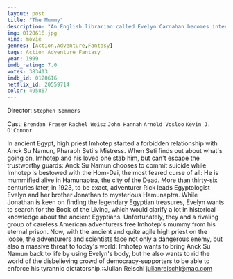 ```yaml
---
layout: post
title: "The Mummy"
description: "An English librarian called Evelyn Carnahan becomes interested in starting an archaeological dig at the ancient city of Hamunaptra. She gains the help of Rick O'Connell, after saving him from his death. What Evelyn, her brother Jonathan and Rick are unaware of is that another group of explorers are interested in the same dig. Unfortunately for everyone, this group ends up unleashing a curse which been laid on the dead.."
img: 0120616.jpg
kind: movie
genres: [Action,Adventure,Fantasy]
tags: Action Adventure Fantasy 
year: 1999
imdb_rating: 7.0
votes: 383413
imdb_id: 0120616
netflix_id: 20559714
color: 495867
---
```

Director: `Stephen Sommers`  

Cast: `Brendan Fraser` `Rachel Weisz` `John Hannah` `Arnold Vosloo` `Kevin J. O'Connor` 

In ancient Egypt, high priest Imhotep started a forbidden relationship with Anck Su Namun, Pharaoh Seti's Mistress. When Seti finds out about what's going on, Imhotep and his loved one stab him, but can't escape the trustworthy guards: Anck Su Namun chooses to commit suicide while Imhotep is bestowed with the Hom-Dai, the most feared curse of all: He is mummified alive in Hamunaptra, the city of the Dead. More than thirty-six centuries later, in 1923, to be exact, adventurer Rick leads Egyptologist Evelyn and her brother Jonathan to mysterious Hamunaptra. While Jonathan is keen on finding the legendary Egyptian treasures, Evelyn wants to search for the Book of the Living, which would clarify a lot in historical knowledge about the ancient Egyptians. Unfortunately, they and a rivaling group of careless American adventurers free Imhotep's mummy from his eternal prison. Now, with the ancient and quite agile high priest on the loose, the adventurers and scientists face not only a dangerous enemy, but also a massive threat to today's world: Imhotep wants to bring Anck Su Namun back to life by using Evelyn's body, but he also wants to rid the world of the disbelieving crowd of democracy-supporters to be able to enforce his tyrannic dictatorship.::Julian Reischl <julianreischl@mac.com>